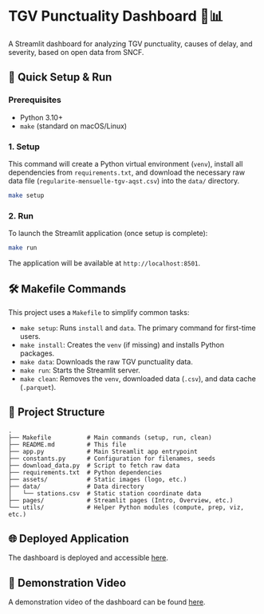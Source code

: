 # TGV Punctuality Dashboard 🚄📊

A Streamlit dashboard for analyzing TGV punctuality, causes of delay, and severity, based on open data from SNCF.

## 🚀 Quick Setup & Run

### Prerequisites
- Python 3.10+
- `make` (standard on macOS/Linux)

### 1. Setup
This command will create a Python virtual environment (`venv`), install all dependencies from `requirements.txt`, and download the necessary raw data file (`regularite-mensuelle-tgv-aqst.csv`) into the `data/` directory.

```bash
make setup
```

### 2. Run
To launch the Streamlit application (once setup is complete):
```bash
make run
```
The application will be available at `http://localhost:8501`.

## 🛠 Makefile Commands
This project uses a `Makefile` to simplify common tasks:
* `make setup`: Runs `install` and `data`. The primary command for first-time users.
* `make install`: Creates the `venv` (if missing) and installs Python packages.
* `make data`: Downloads the raw TGV punctuality data.
* `make run`: Starts the Streamlit server.
* `make clean`: Removes the `venv`, downloaded data (`.csv`), and data cache (`.parquet`).

## 📁 Project Structure
```
.
├── Makefile          # Main commands (setup, run, clean)
├── README.md         # This file
├── app.py            # Main Streamlit app entrypoint
├── constants.py      # Configuration for filenames, seeds
├── download_data.py  # Script to fetch raw data
├── requirements.txt  # Python dependencies
├── assets/           # Static images (logo, etc.)
├── data/             # Data directory
│   └── stations.csv  # Static station coordinate data
├── pages/            # Streamlit pages (Intro, Overview, etc.)
└── utils/            # Helper Python modules (compute, prep, viz, etc.)
```

## 🌐 Deployed Application
The dashboard is deployed and accessible [here](https://tgv-punctuality-dashboard.streamlit.app/).

## 🎥 Demonstration Video
A demonstration video of the dashboard can be found [here](https://youtu.be/HSyHO0TIMgg).